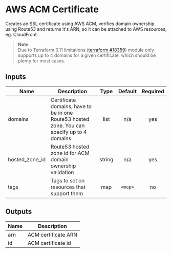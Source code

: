 # AWS ACM Certificate

Creates an SSL certificate using AWS ACM, verifies domain ownership using Route53 and returns it's ARN, so it can be attached to AWS resources, eg. CloudFront.

> **Note**  
> Due to Terraform 0.11 limitations ([terraform #18359](https://github.com/hashicorp/terraform/issues/18359)) module only supports up to 4 domains for a given certificate, which should be plenty for most cases.

## Inputs

| Name             | Description                                                                                  |  Type  | Default | Required |
| ---------------- | -------------------------------------------------------------------------------------------- | :----: | :-----: | :------: |
| domains          | Certificate domains, have to be in one Route53 hosted zone. You can specify up to 4 domains. |  list  |   n/a   |   yes    |
| hosted\_zone\_id | Route53 hosted zone id for ACM domain ownership validation                                   | string |   n/a   |   yes    |
| tags             | Tags to set on resources that support them                                                   |  map   | `<map>` |    no    |

## Outputs

| Name | Description         |
| ---- | ------------------- |
| arn  | ACM certificate ARN |
| id   | ACM certificate id  |

